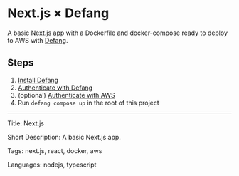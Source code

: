 # Next.js × Defang

A basic Next.js app with a Dockerfile and docker-compose ready to deploy to AWS with [Defang](https://defang.io).

## Steps

1. [Install Defang](https://docs.defang.io/docs/getting-started/installing)
2. [Authenticate with Defang](https://docs.defang.io/docs/getting-started/authenticating)
3. (optional) [Authenticate with AWS](https://docs.aws.amazon.com/cli/latest/userguide/cli-chap-configure.html)
4. Run `defang compose up` in the root of this project

---

Title: Next.js

Short Description: A basic Next.js app.

Tags: next.js, react, docker, aws

Languages: nodejs, typescript
